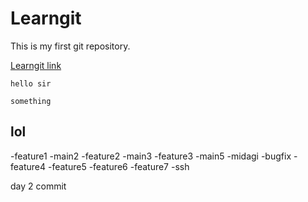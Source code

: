 # Learngit
This is my first git repository.

[Learngit link](https://github.com/Nikhil-123456789/Learngit.git)

`hello sir`

```
something
```
## lol

-feature1
-main2
-feature2
-main3
-feature3
-main5
-midagi
-bugfix
-feature4
-feature5
-feature6
-feature7
-ssh

day 2 commit